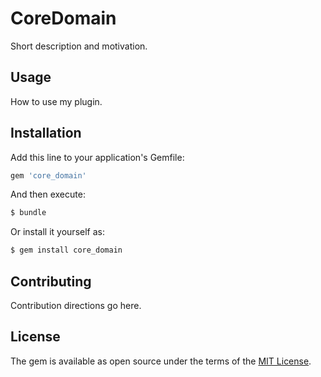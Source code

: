 # CoreDomain
Short description and motivation.

## Usage
How to use my plugin.

## Installation
Add this line to your application's Gemfile:

```ruby
gem 'core_domain'
```

And then execute:
```bash
$ bundle
```

Or install it yourself as:
```bash
$ gem install core_domain
```

## Contributing
Contribution directions go here.

## License
The gem is available as open source under the terms of the [MIT License](https://opensource.org/licenses/MIT).
